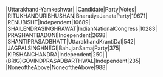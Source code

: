  
|Uttarakhand-Yamkeshwar|
|Candidate|Party|Votes|
|RITUKHANDURIBHUSHAN|BharatiyaJanataParty|19671|
|RENUBISHT|Independent|10689|
|SHAILENDRASINGHRAWAT|IndianNationalCongress|10283|
|PRASHANTBADONI|Independent|2698|
|SHANTIPRASADBHATT|UttarakhandKrantiDal|542|
|JAGPALSINGHNEGI|BahujanSamajParty|375|
|KIRSHANCHANDRA|Independent|250|
|(BRIG)GOVINDPRASADBARTHWAL|Independent|235|
|NoneoftheAbove|NoneoftheAbove|988|
